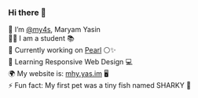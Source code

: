 ### Hi there 👋 </br>

<!--
**my4s/my4s** is a ✨ _special_ ✨ repository because its `README.md` (this file) appears on your GitHub profile.
-->
🍜 I’m <a href="https://github.com/my4s">@my4s</a>, Maryam Yasin </br>
✍🏻 I am a student 📚 </br>
🔭 Currently working on <a href="https://github.com/my4s/Pearl/">Pearl</a> ⚪✨ </br>
🌱 Learning Responsive Web Design 💻</br>
🌍 My website is: <a href="https://mhy.yas.im/">mhy.yas.im</a> 🖥 </br>
⚡ Fun fact: My first pet was a tiny fish named SHARKY 🦈 </br>
